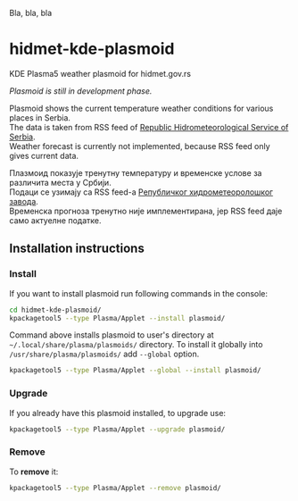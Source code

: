 
Bla, bla, bla

# hidmet-kde-plasmoid

KDE Plasma5 weather plasmoid for hidmet.gov.rs

*Plasmoid is still in development phase.*

Plasmoid shows the current temperature  weather conditions for various places in Serbia. <br>
The data is taken from RSS feed of [Republic Hidrometeorological Service of Serbia](http://www.hidmet.gov.rs/ "Републички Хидрометеоролошки завод"). <br>
Weather forecast is currently not implemented, because RSS feed only gives current data.

Плазмоид показује тренутну температуру и временске услове за различита места у Србији. <br>
Подаци се узимају са RSS feed-а [Републичког хидрометеоролошког завода](http://www.hidmet.gov.rs/ "Републички Хидрометеоролошки завод").<br>
Временска прогноза тренутно није имплементирана, јер RSS feed даје само актуелне податке.

## Installation instructions

### Install

If you want to install plasmoid run following commands in the console:

```bash
cd hidmet-kde-plasmoid/
kpackagetool5 --type Plasma/Applet --install plasmoid/
```
Command above installs plasmoid to user's directory at `~/.local/share/plasma/plasmoids/` directory.
To install it globally into `/usr/share/plasma/plasmoids/` add `--global` option.
```bash
kpackagetool5 --type Plasma/Applet --global --install plasmoid/
```

### Upgrade

If you already have this plasmoid installed, to upgrade use:

```bash
kpackagetool5 --type Plasma/Applet --upgrade plasmoid/
```

### Remove
To **remove** it:
```bash
kpackagetool5 --type Plasma/Applet --remove plasmoid/
```
